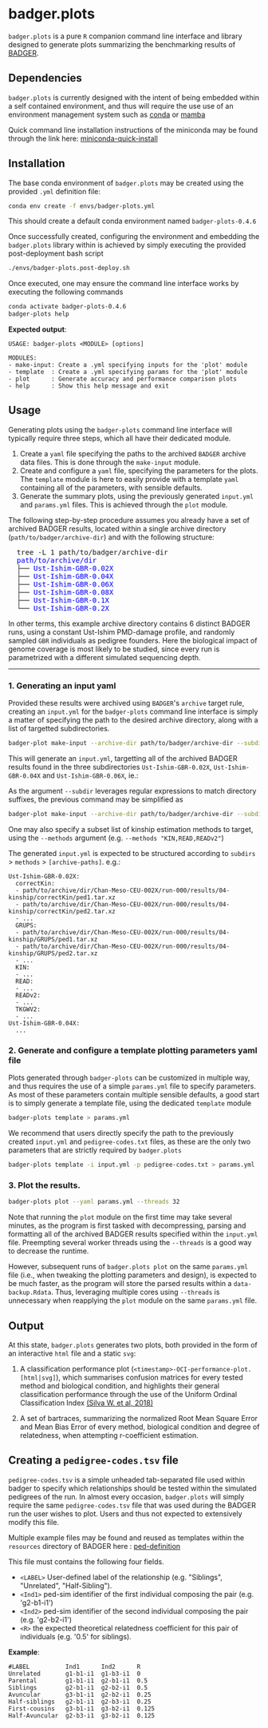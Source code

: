 # badger.plots

`badger.plots` is a pure `R` companion command line interface and library designed to generate plots summarizing the benchmarking results of [BADGER](https://github.com/MaelLefeuvre/BADGER).

## Dependencies

`badger.plots` is currently designed with the intent of being embedded within a self contained environment, and thus will require the use use of an environment management system such as [conda](https://docs.conda.io/en/latest/) or [mamba](https://mamba.readthedocs.io/en/latest/#)

Quick command line installation instructions of the miniconda may be found through the link here: [miniconda-quick-install](https://docs.anaconda.com/miniconda/#quick-command-line-install)

## Installation 

The base conda environment of `badger.plots` may be created using the provided `.yml` definition file:
```bash
conda env create -f envs/badger-plots.yml
```

This should create a default conda environment named `badger-plots-0.4.6`

Once successfully created, configuring the environment and embedding the `badger.plots` library within is achieved by simply executing the provided post-deployment bash script
```bash
./envs/badger-plots.post-deploy.sh
```

Once executed, one may ensure the command line interface works by executing the following commands
```bash
conda activate badger-plots-0.4.6
badger-plots help
```

**Expected output**:
```
USAGE: badger-plots <MODULE> [options]

MODULES:
- make-input: Create a .yml specifying inputs for the 'plot' module
- template  : Create a .yml specifying params for the 'plot' module
- plot      : Generate accuracy and performance comparison plots
- help      : Show this help message and exit
```

## Usage

Generating plots using the `badger-plots` command line interface will typically require three steps, which all have their dedicated module.

1. Create a `yaml` file specifying the paths to the archived `BADGER` archive data files. This is done through the `make-input` module.
2. Create and configure a `yaml` file, specifying the parameters for the plots. The `template` module is here to easily provide with a template `yaml` containing all of the parameters, with sensible defaults.
3. Generate the summary plots, using the previously generated `input.yml` and `params.yml` files. This is achieved through the `plot` module.

The following step-by-step procedure assumes you already have a set of archived BADGER results, located within a single archive directory (`path/to/badger/archive-dir`) and with the following structure:

<pre class="ansi2html-content">
  tree -L 1 path/to/badger/archive-dir
  <span style="color: blue">path/to/archive/dir</span>
  ├── <span style="color: blue">Ust-Ishim-GBR-0.02X</span>
  ├── <span style="color: blue">Ust-Ishim-GBR-0.04X</span>
  ├── <span style="color: blue">Ust-Ishim-GBR-0.06X</span>
  ├── <span style="color: blue">Ust-Ishim-GBR-0.08X</span>
  ├── <span style="color: blue">Ust-Ishim-GBR-0.1X</span>
  └── <span style="color: blue">Ust-Ishim-GBR-0.2X</span>
</pre>

In other terms, this example archive directory contains 6 distinct BADGER runs, using a constant Ust-Ishim PMD-damage profile, and randomly sampled `GBR` individuals as pedigree founders. Here the biological impact of genome coverage is most likely to be studied, since every run is parametrized with a different simulated sequencing depth.

---

### 1. Generating an input yaml

Provided these results were archived using `BADGER`'s `archive` target rule, creating an `input.yml` for the `badger-plots` command line interface is simply a matter of specifying the path to the desired archive directory, along with a list of targetted subdirectories.

```bash
badger-plot make-input --archive-dir path/to/badger/archive-dir --subdirs Ust-Ishim-GBR-0.02X,Ust-Ishim-GBR-0.04X,Ust-Ishim-GBR-0.06X > input.yml
```

This will generate an `input.yml`, targetting all of the archived BADGER results found in the three subdirectories `Ust-Ishim-GBR-0.02X`, `Ust-Ishim-GBR-0.04X` and `Ust-Ishim-GBR-0.06X`, ie.:

As the argument `--subdir` leverages regular expressions to match directory suffixes, the previous command may be simplified as
```bash
badger-plot make-input --archive-dir path/to/badger/archive-dir --subdirs 0.02X,0.04X,0.06X,0.08X,0.1X,0.2X > input.yml
```

One may also specify a subset list of kinship estimation methods to target, using the `--methods` argument (e.g. `--methods "KIN,READ,READv2"`)

The generated `input.yml` is expected to be structured according to `subdirs` > `methods` > `[archive-paths]`. e.g.:
```
Ust-Ishim-GBR-0.02X:
  correctKin:
  - path/to/archive/dir/Chan-Meso-CEU-002X/run-000/results/04-kinship/correctKin/ped1.tar.xz
  - path/to/archive/dir/Chan-Meso-CEU-002X/run-000/results/04-kinship/correctKin/ped2.tar.xz
  - ...
  GRUPS:
  - path/to/archive/dir/Chan-Meso-CEU-002X/run-000/results/04-kinship/GRUPS/ped1.tar.xz
  - path/to/archive/dir/Chan-Meso-CEU-002X/run-000/results/04-kinship/GRUPS/ped2.tar.xz
  - ...
  KIN:
  - ...
  READ:
  - ...
  READv2:
  - ...
  TKGWV2:
  - ...
Ust-Ishim-GBR-0.04X:
  ...  
```

### 2. Generate and configure a template plotting parameters yaml file

Plots generated through `badger-plots` can be customized in multiple way, and thus requires the use of a simple `params.yml` file to specify parameters. As most of these parameters contain multiple sensible defaults, a good start is to simply generate a template file, using the dedicated `template` module

```bash
badger-plots template > params.yml
```

We recommend that users directly specify the path to the previously created `input.yml` and `pedigree-codes.txt` files, as these are the only two parameters that are strictly required by `badger.plots`

```bash
badger-plots template -i input.yml -p pedigree-codes.txt > params.yml
```

### 3. Plot the results.

```bash
badger-plots plot --yaml params.yml --threads 32
```

Note that running the `plot` module on the first time may take several minutes, as the program is first tasked with decompressing, parsing and formatting all of the archived BADGER results specified within the `input.yml` file. Preempting several worker threads using the `--threads` is a good way to decrease the runtime.

However, subsequent runs of `badger.plots plot` on the same `params.yml` file (i.e., when tweaking the plotting parameters and design), is expected to be much faster, as the program will store the parsed results within a `data-backup.Rdata`. Thus, leveraging multiple cores using `--threads` is unnecessary when reapplying the `plot` module on the same `params.yml` file.

## Output

At this state, `badger.plots` generates two plots, both provided in the form of an interactive `html` file and a static `svg`:

1. A classification performance plot (`<timestamp>-OCI-performance-plot.[html|svg]`), which summarises confusion matrices for every tested method and biological condition, and highlights their general classification performance through the use of the Uniform Ordinal Classification Index [(Silva W. et al, 2018)](https://doi.org/10.1109/IJCNN.2018.8489327)

2. A set of bartraces, summarizing the normalized Root Mean Square Error and Mean Bias Error of every method, biological condition and degree of relatedness, when attempting r-coefficient estimation.


## Creating a `pedigree-codes.tsv` file

`pedigree-codes.tsv` is a simple unheaded tab-separated file used within badger to specify which relationships should be tested within the simulated pedigrees of the run. In almost every occasion, `badger.plots` will simply require the same `pedigree-codes.tsv` file that was used during the BADGER run the user wishes to plot. Users and thus not expected to extensively modify this file.

Multiple example files may be found and reused as templates within the `resources` directory of BADGER here : [ped-definition](https://github.com/MaelLefeuvre/BADGER/tree/main/resources/ped-sim/ped-definition) 

This file must contains the following four fields.
- `<LABEL>`  User-defined label of the relationship (e.g. "Siblings", "Unrelated", "Half-Sibling").
- `<Ind1>`   ped-sim identifier of the first individual composing the pair (e.g. 'g2-b1-i1')
- `<Ind2>`   ped-sim identifier of the second individual composing the pair (e.g. 'g2-b2-i1')
- `<R>`      the expected theoretical relatedness coefficient for this pair of individuals (e.g. '0.5' for siblings).

**Example**:

```text
#LABEL          Ind1      Ind2      R
Unrelated       g1-b1-i1  g1-b3-i1  0
Parental        g1-b1-i1  g2-b1-i1  0.5
Siblings        g2-b1-i1  g2-b2-i1  0.5
Avuncular       g3-b1-i1  g2-b2-i1  0.25
Half-siblings   g2-b1-i1  g2-b3-i1  0.25
First-cousins   g3-b1-i1  g3-b2-i1  0.125
Half-Avuncular  g2-b3-i1  g3-b2-i1  0.125
```